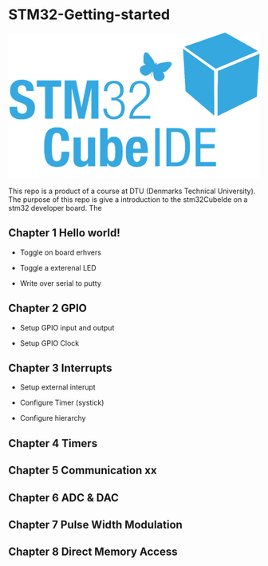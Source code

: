 # STM32-Getting-started

<p align="center">
    <img src = "STM32CubeLogo.png">
</p>


This repo is a product of a course at DTU (Denmarks Technical University). The purpose of this repo is give a introduction to the stm32CubeIde on a stm32 developer board. The 


## Chapter 1 Hello world!

- Toggle on board erhvers 

- Toggle a exterenal LED

- Write over serial to putty

## Chapter 2 GPIO

- Setup GPIO input and output

- Setup GPIO Clock

## Chapter 3 Interrupts

- Setup external interupt

- Configure Timer (systick)

- Configure hierarchy


## Chapter 4 Timers

## Chapter 5 Communication xx

## Chapter 6 ADC & DAC

## Chapter 7 Pulse Width Modulation

## Chapter 8 Direct Memory Access

